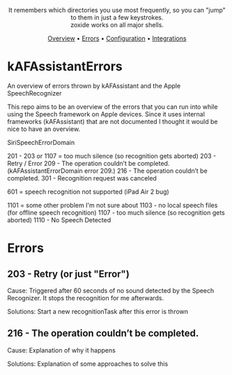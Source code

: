 <!-- markdownlint-configure-file {
  "MD013": {
    "code_blocks": false,
    "tables": false
  },
  "MD033": false,
  "MD041": false
} -->

<div align="center">


It remembers which directories you use most frequently, so you can "jump" to
them in just a few keystrokes.<br />
zoxide works on all major shells.

[Overview](#getting-started) •
[Errors](#errors) •
[Configuration](#configuration) •
[Integrations](#third-party-integrations)

</div>

# kAFAssistantErrors
An overview of errors thrown by kAFAssistant and the Apple SpeechRecognizer 

This repo aims to be an overview of the errors that you can run into while using the Speech framework on Apple devices. Since it uses internal frameworks (kAFAssistant) that are not documented I thought it would be nice to have an overview.

SiriSpeechErrorDomain 

201 - 
203 or 1107 = too much silence (so recognition gets aborted)
203 - Retry / Error
209 - The operation couldn’t be completed. (kAFAssistantErrorDomain error 209.)
216 - The operation couldn’t be completed.
301 - Recognition request was canceled


601 = speech recognition not supported (iPad Air 2 bug)

1101 = some other problem I'm not sure about
1103 - no local speech files (for offline speech recognition)
1107 - too much silence (so recognition gets aborted)
1110 - No Speech Detected


# Errors

## 203 - Retry (or just "Error")

Cause:
Triggered after 60 seconds of no sound detected by the Speech Recognizer. It stops the recognition for me afterwards.

Solutions:
Start a new recognitionTask after this error is thrown


## 216 - The operation couldn’t be completed.

Cause:
Explanation of why it happens

Solutions:
Explanation of some approaches to solve this





